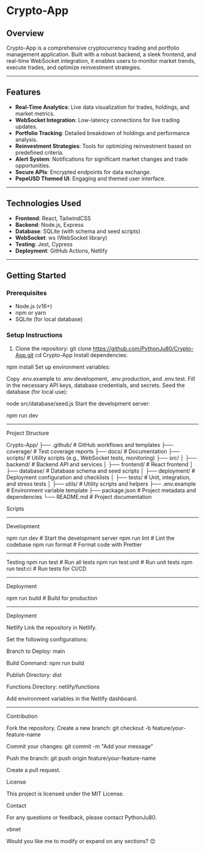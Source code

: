 # Crypto-App

## Overview
Crypto-App is a comprehensive cryptocurrency trading and portfolio management application. Built with a robust backend, a sleek frontend, and real-time WebSocket integration, it enables users to monitor market trends, execute trades, and optimize reinvestment strategies.

---

## Features
- **Real-Time Analytics**: Live data visualization for trades, holdings, and market metrics.
- **WebSocket Integration**: Low-latency connections for live trading updates.
- **Portfolio Tracking**: Detailed breakdown of holdings and performance analysis.
- **Reinvestment Strategies**: Tools for optimizing reinvestment based on predefined criteria.
- **Alert System**: Notifications for significant market changes and trade opportunities.
- **Secure APIs**: Encrypted endpoints for data exchange.
- **PepeUSD Themed UI**: Engaging and themed user interface.

---

## Technologies Used
- **Frontend**: React, TailwindCSS
- **Backend**: Node.js, Express
- **Database**: SQLite (with schema and seed scripts)
- **WebSocket**: ws (WebSocket library)
- **Testing**: Jest, Cypress
- **Deployment**: GitHub Actions, Netlify

---

## Getting Started

### Prerequisites
- Node.js (v16+)
- npm or yarn
- SQLite (for local database)

### Setup Instructions
1. Clone the repository:
   git clone https://github.com/PythonJu80/Crypto-App.git
   cd Crypto-App
Install dependencies:

npm install
Set up environment variables:

Copy .env.example to .env.development, .env.production, and .env.test.
Fill in the necessary API keys, database credentials, and secrets.
Seed the database (for local use):

node src/database/seed.js
Start the development server:


npm run dev

---

Project Structure


Crypto-App/
├── .github/             # GitHub workflows and templates
├── coverage/            # Test coverage reports
├── docs/                # Documentation
├── scripts/             # Utility scripts (e.g., WebSocket tests, monitoring)
├── src/
│   ├── backend/         # Backend API and services
│   ├── frontend/        # React frontend
│   ├── database/        # Database schema and seed scripts
│   ├── deployment/      # Deployment configuration and checklists
│   ├── tests/           # Unit, integration, and stress tests
│   ├── utils/           # Utility scripts and helpers
├── .env.example         # Environment variable template
├── package.json         # Project metadata and dependencies
└── README.md            # Project documentation


Scripts

---

Development

npm run dev       # Start the development server
npm run lint      # Lint the codebase
npm run format    # Format code with Prettier

---

Testing
npm run test      # Run all tests
npm run test:unit # Run unit tests
npm run test:ci   # Run tests for CI/CD

---

Deployment

npm run build     # Build for production


---

Deployment

Netlify
Link the repository in Netlify.

Set the following configurations:

Branch to Deploy: main

Build Command: npm run build

Publish Directory: dist

Functions Directory: netlify/functions

Add environment variables in the Netlify dashboard.

---

Contribution

Fork the repository.
Create a new branch:
git checkout -b feature/your-feature-name

Commit your changes:
git commit -m "Add your message"

Push the branch:
git push origin feature/your-feature-name

Create a pull request.

License

This project is licensed under the MIT License.

Contact

For any questions or feedback, please contact PythonJu80.

vbnet

Would you like me to modify or expand on any sections? 😊





